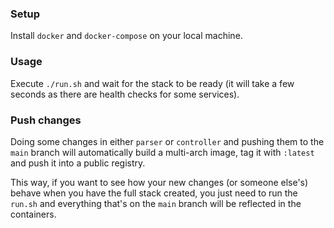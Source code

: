 ### Setup
Install `docker` and `docker-compose` on your local machine.

### Usage
Execute `./run.sh` and wait for the stack to be ready (it will take a few seconds as there are health checks for some services).

### Push changes
Doing some changes in either `parser` or `controller` and pushing them to the `main` branch will automatically build a multi-arch image, tag it with `:latest` and push it into a public registry.

This way, if you want to see how your new changes (or someone else's) behave when you have the full stack created, you just need to run the `run.sh` and everything that's on the `main` branch will be reflected in the containers.
